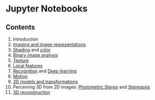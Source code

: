 # Jupyter Notebooks

## Contents

1. Introduction
2. [Imaging and image representations](Imaging.ipynb)
3. [Shading](Shading.ipynb) and [color](Color.ipynb)
4. [Binary image analysis](Binary.ipynb)
5. [Texture](Texture.ipynb)
6. [Local features](LocalFeatures.ipynb)
7. [Recognition](Recognition.ipynb)
   and [Deep learning](DeepLearning.ipynb)
8. [Motion](Motion.ipynb)
9. [2D models and transformations](2DModels.ipynb)
10. Perceiving 3D from 2D images: [Photometric Stereo](PhotometricStereo.ipynb) and [Stereopsis](Stereopsis.ipynb)
11. [3D reconstruction](3DReconstruction.ipynb)
